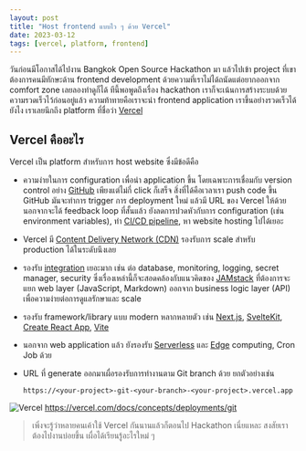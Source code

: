 ```yaml
---
layout: post
title: "Host frontend แบบไว ๆ ด้วย Vercel"
date: 2023-03-12
tags: [vercel, platform, frontend]
---
```


วันก่อนมีโอกาสได้ไปงาน Bangkok Open Source Hackathon มา แล้วไปเข้า project ที่เขาต้องการคนมีทักษะด้าน frontend development ด้วยความที่เราไม่ได้ถนัดแต่อยากออกจาก comfort zone เลยลองทำดูก็ได้ ทีนี้พอพูดถึงเรื่อง hackathon เราก็จะเน้นการสร้างระบบด้วยความรวดเร็วไว้ก่อนอยู่แล้ว ความท้าทายคือเราจะนำ frontend application เราขึ้นอย่างรวดเร็วได้ยังไง เราเลยนึกถึง platform ที่ชื่อว่า [Vercel](https://vercel.com/)

## Vercel คืออะไร
Vercel เป็น platform สำหรับการ host website ซึ่งมีข้อดีคือ

- ความง่ายในการ configuration เพื่อนำ application ขึ้น โดยเฉพาะการเชื่อมกับ version control อย่าง [GitHub](https://github.com/) เพียงแต่ไม่กี่ click ก็เสร็จ สิ่งที่ได้คือเวลาเรา push code ขึ้น GitHub มันจะทำการ trigger การ deployment ใหม่ แล้วมี URL ของ Vercel ให้ด้วย นอกจากจะได้ feedback loop ที่สั้นแล้ว ยังลดการปวดหัวกับการ configuration (เช่น environment variables), ทำ [CI/CD pipeline](https://en.wikipedia.org/wiki/CI/CD), หา website hosting ไปได้เยอะ
- Vercel มี [Content Delivery Network (CDN)](https://en.wikipedia.org/wiki/Content_delivery_network) รองรับการ scale สำหรับ production ได้ในระดับนึงเลย
- รองรับ [integration](https://vercel.com/integrations) เยอะมาก เช่น ต่อ database, monitoring, logging, secret manager, security ซึ่งเรื่องเหล่านี้ก็จะสอดคล้องกับแนวคิดของ [JAMstack](https://jamstack.org/) ที่ต้องการจะแยก web layer (JavaScript, Markdown) ออกจาก business logic layer (API) เพื่อความง่ายต่อการดูแลรักษาและ scale
- รองรับ framework/library แบบ modern หลากหลายตัว เช่น [Next.js](https://nextjs.org/), [SvelteKit](https://kit.svelte.dev/), [Create React App](https://reactjs.org/docs/create-a-new-react-app.html), [Vite](https://vitejs.dev/)
- นอกจาก web application แล้ว ยังรองรับ [Serverless](https://en.wikipedia.org/wiki/Serverless_computing) และ [Edge](https://en.wikipedia.org/wiki/Edge_computing) computing, Cron Job ด้วย
- URL ที่ generate ออกมาเผื่อรองรับการทำงานตาม Git branch ด้วย ยกตัวอย่างเช่น
    
    ```
    https://<your-project>-git-<your-branch>-<your-project>.vercel.app
    ```

![Vercel](/assets/2023-03-13-vercel.avif)
<https://vercel.com/docs/concepts/deployments/git>

> เพิ่งจะรู้ว่าหลายคนเค้าใช้ Vercel กันนานแล้วก็ตอนไป Hackathon เนี่ยแหละ สงสัยเราต้องไปงานบ่อยขึ้น เผื่อได้เรียนรู้อะไรใหม่ ๆ

